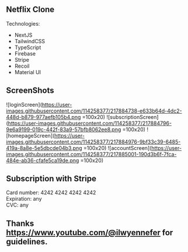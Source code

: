 ## Netflix Clone

Technologies:
- NextJS 
- TailwindCSS
- TypeScript
- Firebase
- Stripe
- Recoil
- Material UI

## ScreenShots

![loginScreen](https://user-images.githubusercontent.com/114258377/217884738-e633b64d-4dc2-448d-b879-977aefb105b4.png =100x20)
![subscriptionScreen](https://user-images.githubusercontent.com/114258377/217884796-9e6a9199-019c-442f-83a9-57bfb8062ee8.png =100x20)
![homepageScreen](https://user-images.githubusercontent.com/114258377/217884976-9bf33c39-6485-419a-8a8e-5e5dbcde04b3.png =100x20)
![accountScreen](https://user-images.githubusercontent.com/114258377/217885001-190d3b6f-7fca-484e-ab36-cfafe5ca19de.png =100x20)

## Subscription with Stripe

Card number: 4242 4242 4242 4242<br>
Expiration: any<br>
CVC: any

## Thanks https://www.youtube.com/@ilwyennefer for guidelines.
